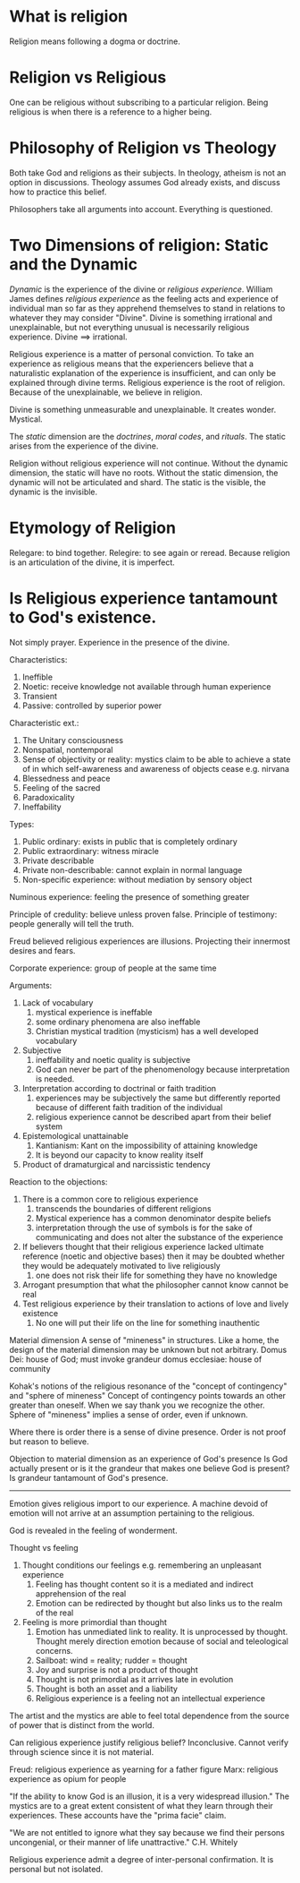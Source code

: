# What is religion
Religion means following a dogma or doctrine.

# Religion vs Religious
One can be religious without subscribing to a particular religion.
Being religious is when there is a reference to a higher being.

# Philosophy of Religion vs Theology
Both take God and religions as their subjects.
In theology, atheism is not an option in discussions.
Theology assumes God already exists, and discuss how to practice this belief.

Philosophers take all arguments into account.
Everything is questioned.

# Two Dimensions of religion: Static and the Dynamic
*Dynamic* is the experience of the divine or *religious experience*.
William James defines *religious experience* as the feeling acts and experience of individual man so far as they apprehend themselves to stand in relations to whatever they may consider "Divine".
Divine is something irrational and unexplainable, but not everything unusual is necessarily religious experience.
Divine ⟹ irrational.

Religious experience is a matter of personal conviction.
To take an experience as religious means that the experiencers believe that a naturalistic explanation of the experience is insufficient, and can only be explained through divine terms.
Religious experience is the root of religion.
Because of the unexplainable, we believe in religion.

Divine is something unmeasurable and unexplainable. It creates wonder. Mystical.

The *static* dimension are the *doctrines*, *moral codes*, and *rituals*.
The static arises from the experience of the divine.

Religion without religious experience will not continue.
Without the dynamic dimension, the static will have no roots.
Without the static dimension, the dynamic will not be articulated and shard.
The static is the visible, the dynamic is the invisible.

# Etymology of Religion
Relegare: to bind together.
Relegire: to see again or reread.
Because religion is an articulation of the divine, it is imperfect.

# Is Religious experience tantamount to God's existence.
Not simply prayer.
Experience in the presence of the divine.

Characteristics:
1. Ineffible
2. Noetic: receive knowledge not available through human experience
3. Transient
4. Passive: controlled by superior power

Characteristic ext.:
1. The Unitary consciousness
2. Nonspatial, nontemporal
3. Sense of objectivity or reality: mystics claim to be able to achieve a state of in which self-awareness and awareness of objects cease e.g. nirvana
4. Blessedness and peace
5. Feeling of the sacred
6. Paradoxicality
7. Ineffability

Types:
1. Public ordinary: exists in public that is completely ordinary
2. Public extraordinary: witness miracle
3. Private describable
4. Private non-describable: cannot explain in normal language
5. Non-specific experience: without mediation by sensory object

Numinous experience: feeling the presence of something greater

Principle of credulity: believe unless proven false.
Principle of testimony: people generally will tell the truth.

Freud believed religious experiences are illusions.
Projecting their innermost desires and fears.

Corporate experience: group of people at the same time

Arguments:
1. Lack of vocabulary
	1. mystical experience is ineffable
	2. some ordinary phenomena are also ineffable
	3. Christian mystical tradition (mysticism) has a well developed vocabulary
2. Subjective
	1. ineffability and noetic quality is subjective
	2. God can never be part of the phenomenology because interpretation is needed.
3. Interpretation according to doctrinal or faith tradition
	1. experiences may be subjectively the same but differently reported because of different faith tradition of the individual
	2. religious experience cannot be described apart from their belief system
4. Epistemological unattainable
	1. Kantianism: Kant on the impossibility of attaining knowledge
	2. It is beyond our capacity to know reality itself
5. Product of dramaturgical and narcissistic tendency

Reaction to the objections:
1. There is a common core to religious experience
	1. transcends the boundaries of different religions
	2. Mystical experience has a common denominator despite beliefs
	3. interpretation through the use of symbols is for the sake of communicating and does not alter the substance of the experience
2. If believers thought that their religious experience lacked ultimate reference (noetic and objective bases) then it may be doubted whether they would be adequately motivated to live religiously
	1. one does not risk their life for something they have no knowledge
3. Arrogant presumption that what the philosopher cannot know cannot be real
4. Test religious experience by their translation to actions of love and lively existence
	1. No one will put their life on the line for something inauthentic

Material dimension
A sense of "mineness" in structures.
Like a home, the design of the material dimension may be unknown but not arbitrary.
Domus Dei: house of God; must invoke grandeur
domus ecclesiae: house of community

Kohak's notions of the religious resonance of the "concept of contingency" and "sphere of mineness"
Concept of contingency points towards an other greater than oneself.
When we say thank you we recognize the other.
Sphere of "mineness" implies a sense of order, even if unknown.

Where there is order there is a sense of divine presence.
Order is not proof but reason to believe.

Objection to material dimension as an experience of God's presence
Is God actually present or is it the grandeur that makes one believe God is present?
Is grandeur tantamount of God's presence.

---
Emotion gives religious import to our experience.
A machine devoid of emotion will not arrive at an assumption pertaining to the religious.

God is revealed in the feeling of wonderment.

Thought vs feeling
1. Thought conditions our feelings e.g. remembering an unpleasant experience
	1. Feeling has thought content so it is a mediated and indirect apprehension of the real
	2. Emotion can be redirected by thought but also links us to the realm of the real
2. Feeling is more primordial than thought
	1. Emotion has unmediated link to reality. It is unprocessed by thought. Thought merely direction emotion because of social and teleological concerns.
	2. Sailboat: wind = reality; rudder = thought
	3. Joy and surprise is not a product of thought
	4. Thought is not primordial as it arrives late in evolution
	5. Thought is both an asset and a liability
	6. Religious experience is a feeling not an intellectual experience

The artist and the mystics are able to feel total dependence from the source of power that is distinct from the world.

Can religious experience justify religious belief?
Inconclusive.
Cannot verify through science since it is not material.

Freud: religious experience as yearning for a father figure
Marx: religious experience as opium for people

"If the ability to know God is an illusion, it is a very widespread illusion."
The mystics are to a great extent consistent of what they learn through their experiences.
These accounts have the "prima facie" claim.

"We are not entitled to ignore what they say because we find their persons uncongenial, or their manner of life unattractive." C.H. Whitely

Religious experience admit a degree of inter-personal confirmation.
It is personal but not isolated.